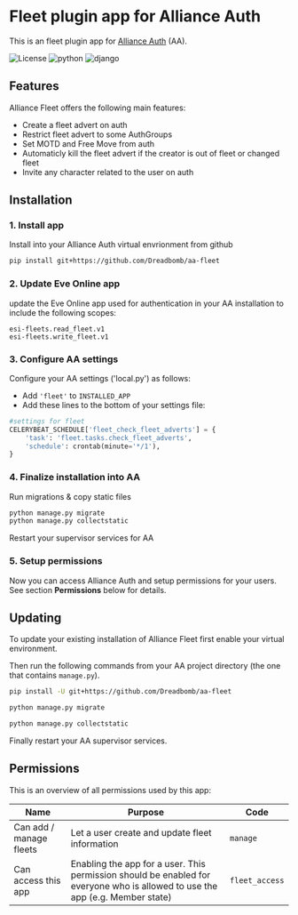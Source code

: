 # Fleet plugin app for Alliance Auth

This is an fleet plugin app for [Alliance Auth](https://gitlab.com/allianceauth/allianceauth) (AA).

![License](https://img.shields.io/badge/license-MIT-green) ![python](https://img.shields.io/badge/python-3.6-informational) ![django](https://img.shields.io/badge/django-2.2-informational)

## Features

Alliance Fleet offers the following main features:

- Create a fleet advert on auth
- Restrict fleet advert to some AuthGroups
- Set MOTD and Free Move from auth
- Automaticly kill the fleet advert if the creator is out of fleet or changed fleet
- Invite any character related to the user on auth

## Installation

### 1. Install app

Install into your Alliance Auth virtual envrionment from github
```bash
pip install git+https://github.com/Dreadbomb/aa-fleet
```

### 2. Update Eve Online app

update the Eve Online app used for authentication in your AA installation to include the following scopes:

```plain
esi-fleets.read_fleet.v1
esi-fleets.write_fleet.v1
```

### 3. Configure AA settings
Configure your AA settings ('local.py') as follows:

- Add `'fleet'` to `INSTALLED_APP`
- Add these lines to the bottom of your settings file:

```python
#settings for fleet
CELERYBEAT_SCHEDULE['fleet_check_fleet_adverts'] = {
    'task': 'fleet.tasks.check_fleet_adverts',
    'schedule': crontab(minute='*/1'),
}
```

### 4. Finalize installation into AA

Run migrations & copy static files

```bash
python manage.py migrate
python manage.py collectstatic
```

Restart your supervisor services for AA

### 5. Setup permissions

Now you can access Alliance Auth and setup permissions for your users. See section **Permissions** below for details.

## Updating

To update your existing installation of Alliance Fleet first enable your virtual environment.

Then run the following commands from your AA project directory (the one that contains `manage.py`).

```bash
pip install -U git+https://github.com/Dreadbomb/aa-fleet
```

```bash
python manage.py migrate
```

```bash
python manage.py collectstatic
```

Finally restart your AA supervisor services.

## Permissions

This is an overview of all permissions used by this app:

Name | Purpose | Code
-- | -- | --
Can add / manage fleets | Let a user create and update fleet information |  `manage`
Can access this app |Enabling the app for a user. This permission should be enabled for everyone who is allowed to use the app (e.g. Member state) |  `fleet_access`